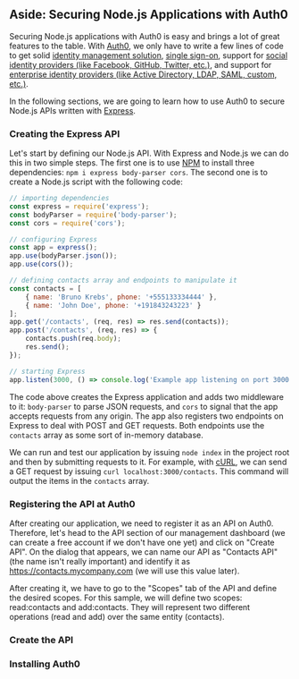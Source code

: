 ## Aside: Securing Node.js Applications with Auth0

Securing Node.js applications with Auth0 is easy and brings a lot of great features to the table. With [Auth0](https://auth0.com/), we only have to write a few lines of code to get solid [identity management solution](https://auth0.com/user-management), [single sign-on](https://auth0.com/docs/sso/single-sign-on), support for [social identity providers (like Facebook, GitHub, Twitter, etc.)](https://auth0.com/docs/identityproviders), and support for [enterprise identity providers (like Active Directory, LDAP, SAML, custom, etc.)](https://auth0.com/enterprise).

In the following sections, we are going to learn how to use Auth0 to secure Node.js APIs written with [Express](https://expressjs.com/).

### Creating the Express API

Let's start by defining our Node.js API. With Express and Node.js we can do this in two simple steps. The first one is to use [NPM](https://www.npmjs.com/) to install three dependencies: `npm i express body-parser cors`. The second one is to create a Node.js script with the following code:

```javascript
// importing dependencies
const express = require('express');
const bodyParser = require('body-parser');
const cors = require('cors');

// configuring Express
const app = express();
app.use(bodyParser.json());
app.use(cors());

// defining contacts array and endpoints to manipulate it
const contacts = [
    { name: 'Bruno Krebs', phone: '+555133334444' },
    { name: 'John Doe', phone: '+191843243223' }
];
app.get('/contacts', (req, res) => res.send(contacts));
app.post('/contacts', (req, res) => {
    contacts.push(req.body);
    res.send();
});

// starting Express
app.listen(3000, () => console.log('Example app listening on port 3000!'));
```

The code above creates the Express application and adds two middleware to it: `body-parser` to parse JSON requests, and `cors` to signal that the app accepts requests from any origin. The app also registers two endpoints on Express to deal with POST and GET requests. Both endpoints use the `contacts` array as some sort of in-memory database.

We can run and test our application by issuing `node index` in the project root and then by submitting requests to it. For example, with [cURL](https://curl.haxx.se/), we can send a GET request by issuing `curl localhost:3000/contacts`. This command will output the items in the `contacts` array.

### Registering the API at Auth0

After creating our application, we need to register it as an API on Auth0. Therefore, let's head to the API section of our management dashboard (we can create a free account if we don't have one yet) and click on "Create API". On the dialog that appears, we can name our API as "Contacts API" (the name isn't really important) and identify it as https://contacts.mycompany.com (we will use this value later).

After creating it, we have to go to the "Scopes" tab of the API and define the desired scopes. For this sample, we will define two scopes: read:contacts and add:contacts. They will represent two different operations (read and add) over the same entity (contacts).

### Create the API

### Installing Auth0
